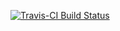[![Travis-CI Build Status](https://travis-ci.org/cloudcello/blotter.svg?branch=master)](https://travis-ci.org/cloudcello/blotter)

